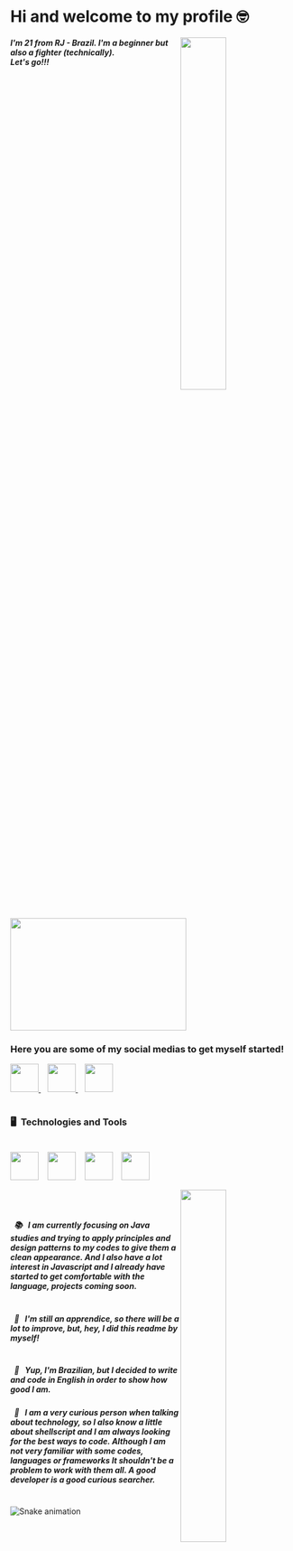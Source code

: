 # Hi and welcome to my profile 🤓
<!-- octocat -->
<img src="https://user-images.githubusercontent.com/81657425/177418766-d43a1956-5fb5-40d2-8945-c2e894934f10.png" width="40%" height="auto" align="right"/>

##### I'm 21 from RJ - Brazil. I'm a beginner but also a fighter (technically). <br/> Let's go!!!
<!-- gif do casimiro -->
<img src="https://i.giphy.com/media/xTI7mKff34dJAYgfzX/giphy.webp" width="312" height="199" align="center"/>

### Here you are some of my social medias to get myself started!

<!-- social medias -->
<a href="https://www.linkedin.com/in/lucaspinarj/" target="_blank"> <img src="https://cdn.jsdelivr.net/gh/devicons/devicon/icons/linkedin/linkedin-original.svg" width="50" height="50"> </a> &nbsp;&nbsp;
<a href="https://wa.me/5521970362496?text=Hi,%20Lucas!" target="_blank"> <img src="https://seeklogo.com/images/W/whatsapp-icon-logo-6E793ACECD-seeklogo.com.png" width="50" height="50"> </a> &nbsp;&nbsp;
<a href="https://www.instagram.com/luscaprj/" target="_blank"> <img src="https://upload.wikimedia.org/wikipedia/commons/a/a5/Instagram_icon.png" width="50" height="50"> </a>


<!-- gif do casimiro -->

	
	
# 
### 🖥 &nbsp;Technologies and Tools<br/><br/>
<img src="https://cdn.jsdelivr.net/gh/devicons/devicon/icons/java/java-original.svg" width="50" height="50"> </a> &nbsp;&nbsp;
<img src="https://cdn.jsdelivr.net/gh/devicons/devicon/icons/html5/html5-original.svg" width="50" height="50"> </a> &nbsp;&nbsp;
<img src="https://cdn.jsdelivr.net/gh/devicons/devicon/icons/javascript/javascript-original.svg" width="50" height="50"> </a> &nbsp;&nbsp;
<img src="https://cdn.jsdelivr.net/gh/devicons/devicon/icons/postgresql/postgresql-plain.svg" width="50" height="50"> </a>

<img src="https://user-images.githubusercontent.com/81657425/177427372-ae7f0d31-750c-453f-870f-b5b51a98b631.png" width="40%" height="auto" align="right">
<br/><br/>

##### &nbsp; 📚 &nbsp; I am currently focusing on Java studies and trying to apply principles and design patterns to my codes to give them a clean appearance. And I also have a lot interest in Javascript and I already have started to get comfortable with the language, projects coming soon. <br/><br/>
##### &nbsp; 🚀 &nbsp; I'm still an apprendice, so there will be a lot to improve, but, hey, I did this readme by myself! <br/> <br/>
##### &nbsp; 📌 &nbsp; Yup, I'm Brazilian, but I decided to write and code in English in order to show how good I am.
##### &nbsp; 💾 &nbsp; I am a very curious person when talking about technology, so I also know a little about shellscript and I am always looking for the best ways to code. Although I am not very familiar with some codes, languages or frameworks It shouldn't be a problem to work with them all. A good developer is a good curious searcher.

#

![Snake animation](https://github.com/lucaspinarj/lucaspinarj/blob/output/github-contribution-grid-snake.svg)
	
<!--

**lucaspinarj/lucaspinarj** is a ✨ _special_ ✨ repository because its `README.md` (this file) appears on your GitHub profile.

Here are some ideas to get you started:

- 🔭 I’m currently working on ...
- 🌱 I’m currently learning ...
- 👯 I’m looking to collaborate on ...
- 🤔 I’m looking for help with ...
- 💬 Ask me about ...
- 📫 How to reach me: ...
- 😄 Pronouns: ...
- ⚡ Fun fact: ...
-->
